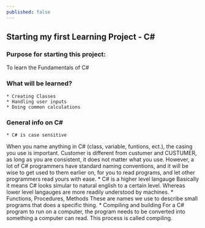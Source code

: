 ```yaml
---
published: false
---
```

## Starting my first Learning Project - C# #

### Purpose for starting this project:
To learn the Fundamentals of C#

### What will be learned?
	* Creating Classes
    * Handling user inputs
    * Doing common calculations

### General info on C# #
	* C# is case sensitive
When you name anything in C# (class, variable, funtions, ect.), the casing you use is important. Customer is different from custumer and CUSTUMER, as long as you are consistent, it does not matter what you use. However, a lot of C# programmers have standard naming conventions, and it will be wise to get used to them earlier on, for you to read programs, and let other programmers read yours with ease.
    * C# is a higher level langauge
Basically it means C# looks simular to natural english to a certain level. Whereas lower level langauges are more readily understood by machines. 
    * Functions, Procedures, Methods
These are names we use to describe small programs that does a specific thing.
    * Compiling and building
For a C# program to run on a computer, the program needs to be converted into something a computer can read. This process is called compiling.